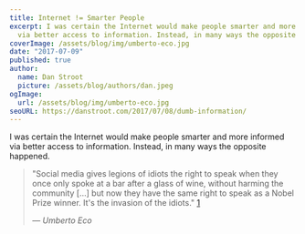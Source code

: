 ```yaml
---
title: Internet != Smarter People
excerpt: I was certain the Internet would make people smarter and more informed
  via better access to information. Instead, in many ways the opposite happened.
coverImage: /assets/blog/img/umberto-eco.jpg
date: "2017-07-09"
published: true
author:
  name: Dan Stroot
  picture: /assets/blog/authors/dan.jpeg
ogImage:
  url: /assets/blog/img/umberto-eco.jpg
seoURL: https://danstroot.com/2017/07/08/dumb-information/
---
```


I was certain the Internet would make people smarter and more informed via better access to information. Instead, in many ways the opposite happened.

> "Social media gives legions of idiots the right to speak when they once only spoke at a bar after a glass of wine, without harming the community [...] but now they have the same right to speak as a Nobel Prize winner. It's the invasion of the idiots." [1][1]
>
> <cite>&mdash; Umberto Eco</cite>

[1]: https://en.wikipedia.org/wiki/Umberto_Eco#Studies_on_media_culture "Umberto Eco"
